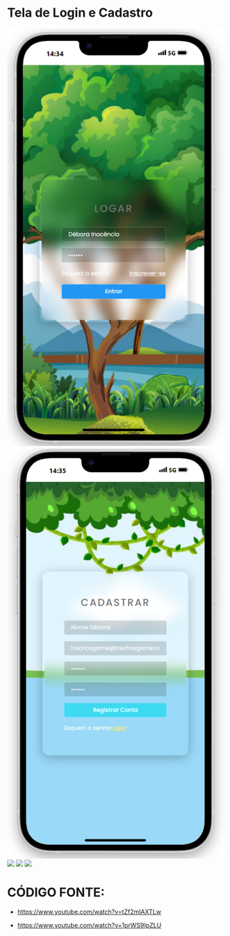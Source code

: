 # Tela de Login e Cadastro
<img src="001.png" width="500px">
<img src="002.png" width="500px">
<img src="003.png" width="500px">
<img src="004.png" width="500px">
<img src="005.png" width="500px">

# CÓDIGO FONTE:
- https://www.youtube.com/watch?v=tZf2mIAXTLw

- https://www.youtube.com/watch?v=1prWS9IpZLU
